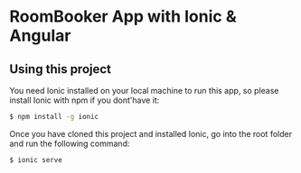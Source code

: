RoomBooker App with Ionic & Angular
=====================

## Using this project

You need Ionic installed on your local machine to run this app, so please install Ionic with npm if you dont'have it:

```bash
$ npm install -g ionic
```

Once you have cloned this project and installed Ionic, go into the root folder and run the following command:

```bash
$ ionic serve
```

